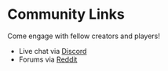 # Community Links

Come engage with fellow creators and players!

* Live chat via [Discord](https://discord.gg/85k8A7V)
* Forums via [Reddit]()